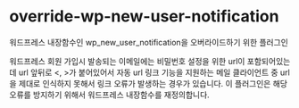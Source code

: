 # override-wp-new-user-notification
워드프레스 내장함수인 wp_new_user_notification을 오버라이드하기 위한 플러그인

워드프레스 회원 가입시 발송되는 이메일에는 비밀번호 설정을 위한 url이 포함되어있는데 url 앞뒤로 <, >가 붙어있어서 자동 url 링크 기능을 지원하는 메일 클라이언트 중 url을 제대로 인식하지 못해서 링크 오류가 발생하는 경우가 있습니다. 이 플러그인은 해당 오류를 방지하기 위해서 워드프레스 내장함수를 재정의합니다.
